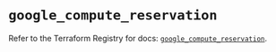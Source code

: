 # `google_compute_reservation`

Refer to the Terraform Registry for docs: [`google_compute_reservation`](https://registry.terraform.io/providers/hashicorp/google/6.47.0/docs/resources/compute_reservation).

